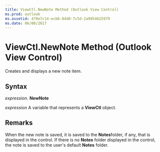 ```yaml
---
title: ViewCtl.NewNote Method (Outlook View Control)
ms.prod: outlook
ms.assetid: 479e7c14-ecb6-84d0-7c5d-2a9954625979
ms.date: 06/08/2017
---
```



# ViewCtl.NewNote Method (Outlook View Control)

Creates and displays a new note item.


## Syntax

 _expression_. **NewNote**

 _expression_ A variable that represents a  **ViewCtl** object.


## Remarks

When the new note is saved, it is saved to the  **Notes**folder, if any, that is displayed in the control. If there is no  **Notes** folder displayed in the control, the note is saved to the user's default **Notes** folder.


